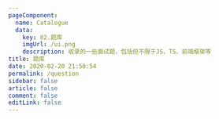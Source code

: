 ```yaml
---
pageComponent:
  name: Catalogue
  data:
    key: 02.题库
    imgUrl: /ui.png
    description: 收录的一些面试题，包括但不限于JS、TS、前端框架等
title: 题库
date: 2020-02-20 21:50:54
permalink: /question
sidebar: false
article: false
comment: false
editLink: false
---
```

